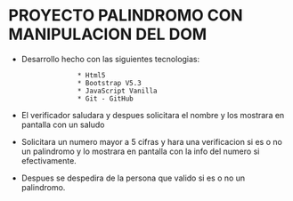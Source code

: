 # PROYECTO PALINDROMO CON MANIPULACION DEL DOM 

* Desarrollo hecho con las siguientes tecnologias:

                    * Html5
                    * Bootstrap V5.3 
                    * JavaScript Vanilla 
                    * Git - GitHub

* El verificador saludara y despues solicitara el nombre y los mostrara en pantalla con un saludo
* Solicitara un numero mayor a 5 cifras y hara una verificacion si es o no un palindromo y lo mostrara en pantalla con la info del numero  si efectivamente.
* Despues se despedira de la persona que valido si es o no un palindromo. 